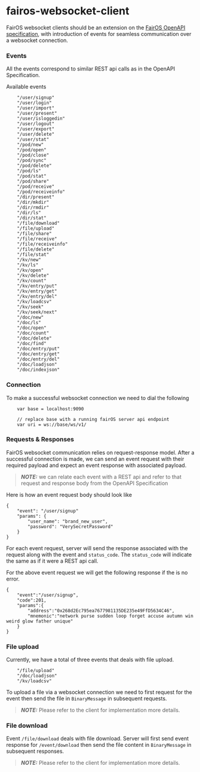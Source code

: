 # fairos-websocket-client

FairOS websocket clients should be an extension on the [FairOS OpenAPI specification](https://docs.fairos.fairdatasociety.org/api/),
with introduction of events for seamless communication over a websocket connection.

### Events
All the events correspond to similar REST api calls as in the OpenAPI Specification.

Available events

```
    "/user/signup"
    "/user/login"
    "/user/import"
    "/user/present"
    "/user/isloggedin"
    "/user/logout"
    "/user/export"
    "/user/delete"
    "/user/stat"
    "/pod/new"
    "/pod/open"
    "/pod/close"
    "/pod/sync"
    "/pod/delete"
    "/pod/ls"
    "/pod/stat"
    "/pod/share"
    "/pod/receive"
    "/pod/receiveinfo"
    "/dir/present"
    "/dir/mkdir"
    "/dir/rmdir"
    "/dir/ls"
    "/dir/stat"
    "/file/download"
    "/file/upload"
    "/file/share"
    "/file/receive"
    "/file/receiveinfo"
    "/file/delete"
    "/file/stat"
    "/kv/new"
    "/kv/ls"
    "/kv/open"
    "/kv/delete"
    "/kv/count"
    "/kv/entry/put"
    "/kv/entry/get"
    "/kv/entry/del"
    "/kv/loadcsv"
    "/kv/seek"
    "/kv/seek/next"
    "/doc/new"
    "/doc/ls"
    "/doc/open"
    "/doc/count"
    "/doc/delete"
    "/doc/find"
    "/doc/entry/put"
    "/doc/entry/get"
    "/doc/entry/del"
    "/doc/loadjson"
    "/doc/indexjson"
```

### Connection

To make a successful websocket connection we need to dial the following

```
    var base = localhost:9090
    
    // replace base with a running fairOS server api endpoint
    var uri = ws://base/ws/v1/
```

### Requests & Responses

FairOS websocket communication relies on request-response model. After a successful connection is made, we can
send an event request with their required payload and expect an event response with associated payload.

> **_NOTE:_** we can relate each event with a REST api and refer to that request and response body from the OpenAPI Specification

Here is how an event request body should look like
```
{
    "event": "/user/signup"
    "params": {
        "user_name": "brand_new_user",
        "password": "VerySecretPassword"
    }
}
```

For each event request, server will send the response associated with the request along with the event and `status_code`.
The `status_code` will indicate the same as if it were a REST api call.


For the above event request we will get the following response if the is no error. 
```
{
    "event":"/user/signup",
    "code":201,
    "params":{
        "address":"0x268d2Ec795ea7677981135DE235e49FfD5634C46",
        "mnemonic":"network purse sudden loop forget accuse autumn win weird glow father unique"
    }
}
```

### File upload

Currently, we have a total of three events that deals with file upload.
```
    "/file/upload"
    "/doc/loadjson"
    "/kv/loadcsv"
```

To upload a file via a websocket connection we need to first request for the event then send the file in `BinaryMessage`
in subsequent requests.

> **_NOTE:_** Please refer to the client for implementation more details. 

### File download

Event `/file/download` deals with file download. Server will first send event response for `/event/download` 
then send the file content in `BinaryMessage` in subsequent responses.

> **_NOTE:_** Please refer to the client for implementation more details. 
 
